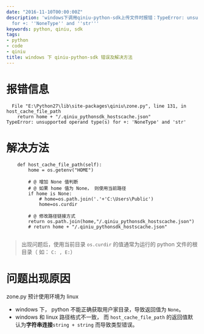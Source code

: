 ```yaml
---
date: "2016-11-10T00:00:00Z"
description: 'windows下调用qiniu-python-sdk上传文件时报错：TypeError: unsupported operand type(s)
  for +: ''NoneType'' and ''str'''
keywords: python, qiniu, sdk
tags:
- python
- code
- qiniu
title: windows 下 qiniu-python-sdk 错误及解决方法
---
```


# 报错信息

```
  File "E:\Python27\lib\site-packages\qiniu\zone.py", line 131, in host_cache_file_path
    return home + "/.qiniu_pythonsdk_hostscache.json"
TypeError: unsupported operand type(s) for +: 'NoneType' and 'str'
```

# 解决方法

```
    def host_cache_file_path(self):
        home = os.getenv("HOME")

        # @ 增加 None 值判断
        # @ 如果 home 值为 None， 则使用当前路径
        if home is None:
            # home=os.path.join('.'+'C:\Users\Public')
            home=os.curdir

        # @ 修改路径链接方式
        return os.path.join(home,"/.qiniu_pythonsdk_hostscache.json")
        # return home + "/.qiniu_pythonsdk_hostscache.json"


```

> 出现问题后，使用当前目录 ` os.curdir ` 的值通常为运行的 python 文件的根目录（ 如： ` C: , E: `）


# 问题出现原因

zone.py 预计使用环境为 linux 
+ windows 下， python 不能正确获取用户家目录，导致返回值为 ` None `。
+ windows 和 linux 路径格式不一致， 而 `host_cache_file_path` 的返回值默认为**字符串连接**` string + string ` 而导致类型错误。